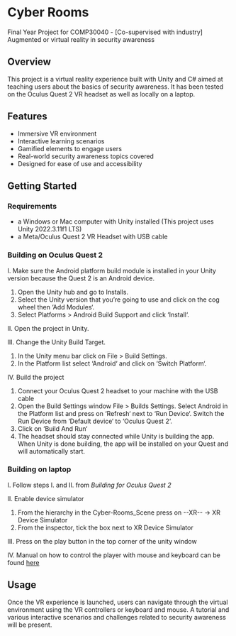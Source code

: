 # Cyber Rooms
Final Year Project for COMP30040 - [Co-supervised with industry] Augmented or virtual reality in security awareness
## Overview 
This project is a virtual reality experience built with Unity and C# aimed at teaching users about the basics of security awareness. It has been tested on the Oculus Quest 2 VR headset as well as locally on a laptop.
## Features
- Immersive VR environment
- Interactive learning scenarios
- Gamified elements to engage users
- Real-world security awareness topics covered
- Designed for ease of use and accessibility

## Getting Started
### Requirements
- a Windows or Mac computer with Unity installed (This project uses Unity 2022.3.11f1 LTS)
- a Meta/Oculus Quest 2 VR Headset with USB cable

### Building on Oculus Quest 2
I. Make sure the Android platform build module is installed in your Unity version because the Quest 2 is an Android device.
1. Open the Unity hub and go to Installs.
2. Select the Unity version that you’re going to use and click on the cog wheel then ‘Add Modules‘.
3. Select Platforms > Android Build Support and click ‘Install‘.

II. Open the project in Unity.

III. Change the Unity Build Target.
1. In the Unity menu bar click on File > Build Settings.
2. In the Platform list select ‘Android‘ and click on ‘Switch Platform‘.

IV. Build the project
1. Connect your Oculus Quest 2 headset to your machine with the USB cable
2. Open the Build Settings window File > Builds Settings. Select Android in the Platform list and press on ‘Refresh‘ next to ‘Run Device‘. Switch the Run Device from ‘Default device‘ to ‘Oculus Quest 2‘.
3. Click on ‘Build And Run‘
4. The headset should stay connected while Unity is building the app. When Unity is done building, the app will be installed on your Quest and will automatically start.

### Building on laptop
I. Follow steps I. and II. from <i>Building for Oculus Quest 2</i>

II. Enable device simulator
1. From the hierarchy in the Cyber-Rooms_Scene press on --XR-- -> XR Device Simulator
2. From the inspector, tick the box next to XR Device Simulator

III. Press on the play button in the top corner of the unity window

IV. Manual on how to control the player with mouse and keyboard can be found [here](https://docs.unity3d.com/Packages/com.unity.xr.interaction.toolkit@2.0/manual/xr-device-simulator.html)

## Usage
Once the VR experience is launched, users can navigate through the virtual environment using the VR controllers or keyboard and mouse. A tutorial and various interactive scenarios and challenges related to security awareness will be present.
